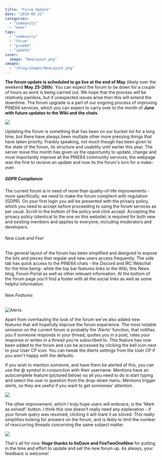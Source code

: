 ```yaml
---
title: "Forum Update"
date: "2019-05-22"
categories: 
  - "community"
  - "news"
tags: 
  - "community"
  - "forum"
  - "pine64"
  - "update"
cover: 
  image: "NewLayout.png"
images:
  - "/blog/images/NewLayout.png"
---
```


**The forum update is scheduled to go live at the end of May** (likely over the weekend **May** **25-26th**). You can expect the forum to be down for a couple of hours as work is being carried out. We hope that the process will be relatively painless, but if unexpected issues arise then this will extend the downtime. The forum upgrade is a part of our ongoing process of improving PINE64 services, which you can expect to carry over to the month of **June with future updates to the Wiki and the chats**.

![](/blog/images/NewLayout.png)

Updating the forum is something that has been on our bucket list for a long time, but there have always been multiple other more pressing things that have taken priority. Frankly speaking, not much though has been given to the state of the forum, its structure and usability until earlier this year. The server move this month has given us the opportunity to update, change and most importantly improve all the PINE64 community services; the webpage was the first to receive an update and now its the forum's turn for a make-over.

##### GDPR Compliance

The current forum is in need of more than quality-of-life improvements - more specifically, we need to make the forum complient with regulation (GDPR). On your first login you will be presented with the privacy policy, which you need to accept before proceeding to using the forum services as per usual. Scroll to the bottom of the policy and click accept. Accepting the privacy policy (identical to the one on this website) is required for both new and existing members and applies to everyone, including moderators and developers.

###### New Look and Feel

The general layout of the forum has been simplified and designed to expose the bits and pieces that regular and new users access frequently. The side tab has quick access to the PINE64 chats - the Discord and IRC Webchat for the time being- while the top bar features links to the Wiki, this News blog, Forum Portal as well as other relevant information. At the bottom of the forum page you'll find a footer with all the social links as well as some helpful information.

###### New Features

![Alerts](/blog/images/Alerts.png "Alerts")

Apart from overhauling the look of the forum we've also added new features that will hopefully improve the forum experience. The most notable omission on the current forum is probably the 'Alerts' function, that notifies you if someone responds in your thread, quotes you in a post, rates your response or writes in a thread you're subscribed to. This feature has now been added to the forum and can be accessed by clicking the bell icon next to your User CP icon. You can tweak the Alerts settings from the User CP if you aren't happy with the defaults.

If you wish to mention someone, and have them be alerted of this, you can use the @ symbol in conjunction with their username. Mentions have an autocomplete feature (pictured below) so all you need to do is start typing and select the user in question from the drop-down menu. Mentions trigger alerts, so they are useful if you want to get someones' attention.

![](/blog/images/autocomplete.png)

The other improvement, which I truly hope users will embrace, is the 'Mark as solved!' button. I think this one doesn't really need any explanation - if your forum query was resolved, clicking it will mark it as solved. This really simplifies looking for answers on the forum, and is likely to limit the number of reoccurring threads concerning the same subject matter.

![](/blog/images/Solved1.png)

That's all for now. **Huge thanks to ItsDave and FireTwoOneNine** for putting in the time and effort to update and set the new forum up. As always, your feedback is welcome!
